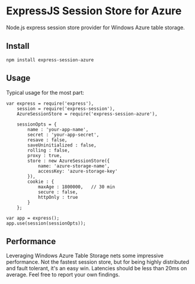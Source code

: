 # ExpressJS Session Store for Azure

Node.js express session store provider for Windows Azure table storage.


## Install

    npm install express-session-azure


## Usage

Typical usage for the most part:

    var express = require('express'),
	    session = require('express-session'),
        AzureSessionStore = require('express-session-azure'),

		sessionOpts = {
			name : 'your-app-name',
			secret : 'your-app-secret',
			resave : false,
			saveUninitialized : false,
			rolling : false,
			proxy : true,
			store : new AzureSessionStore({
				name: 'azure-storage-name',
				accessKey: 'azure-storage-key'
			}),
			cookie : {
				maxAge : 1800000,	// 30 min
				secure : false,
				httpOnly : true
			}
		};

    var app = express();
    app.use(session(sessionOpts));


## Performance

Leveraging Windows Azure Table Storage nets some impressive performance. Not the fastest session store,
but for being highly distributed and fault tolerant, it's an easy win. Latencies should be less than
20ms on average. Feel free to report your own findings.
